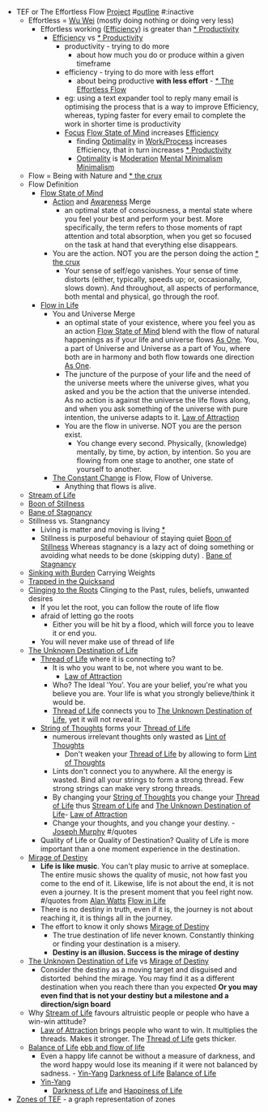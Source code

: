- TEF or The Effortless Flow [Project]() #[outline]() #:inactive
    - Effortless = [Wu Wei]() (mostly doing nothing or doing very less)
        - Effortless working ([Efficiency]()) is greater than [* Productivity]()
            - [Efficiency]() vs [* Productivity]()
                - productivity - trying to do more
                    - about how much you do or produce within a given timeframe
                - efficiency - trying to do more with less effort 
                    - about being productive __with less effort__ - [* The Effortless Flow]()
                - eg: using a text expander tool to reply many email is optimising the process that is a way to improve Efficiency, whereas, typing faster for every email to complete the work in shorter time is productivity
                - [Focus]() [Flow State of Mind]() increases [Efficiency]()
                    - finding [Optimality]() in [Work/Process]() increases Efficiency, that in turn increases [* Productivity]()
                    - [Optimality]() is [Moderation]() [Mental Minimalism]() [Minimalism]()
    - Flow = Being with Nature and [* the crux]()
    - Flow Definition
        - [Flow State of Mind]()
            - [Action]() and [Awareness]() Merge
                - an optimal state of consciousness, a mental state where you feel your best and perform your best. More specifically, the term refers to those moments of rapt attention and total absorption, when you get so focused on the task at hand that everything else disappears. 
            - You are the action. NOT you are the person doing the action [* the crux]()
                - Your sense of self/ego vanishes. Your sense of time distorts (either, typically, speeds up; or, occasionally, slows down). And throughout, all aspects of performance, both mental and physical, go through the roof.
        - [Flow in Life]()
            - You and Universe Merge
                - an optimal state of your existence, where you feel you as an action [Flow State of Mind]() blend with the flow of natural happenings as if your life and universe flows [As One](). You, a part of Universe and Universe as a part of You, where both are in harmony and both flow towards one direction [As One](). 
                - The juncture of the purpose of your life and the need of the universe meets where the universe gives, what you asked and you be the action that the universe intended. As no action is against the universe the life flows along, and when you ask something of the universe with pure intention, the universe adapts to it. [Law of Attraction]()
                - You are the flow in universe. NOT you are the person exist.
                    - You change every second. Physically, (knowledge) mentally, by time, by action, by intention. So you are flowing from one stage to another, one state of yourself to another. 
            - [The Constant Change]() is Flow, Flow of Universe.
                - Anything that flows is alive. 
    - [Stream of Life]()
    - [Boon of Stillness]() 
    - [Bane of Stagnancy]()
    - Stillness vs. Stangnancy
        - Living is matter and moving is living [*](((9SBMG_wcx)))
        - Stillness is purposeful behaviour of staying quiet [Boon of Stillness]() Whereas stagnancy is a lazy act of doing something or avoiding what needs to be done  (skipping duty) . [Bane of Stagnancy]()
    - [Sinking with Burden]() Carrying Weights 
    - [Trapped in the Quicksand]() 
    - [Clinging to the Roots]() Clinging to the Past, rules, beliefs, unwanted desires
        - If you let the root, you can follow the route of life flow
        - afraid of letting go the roots
            - Either you will be hit by a flood, which will force you to leave it or end you.
        - You will never make use of thread of life
    - [The Unknown Destination of Life]()
        - [Thread of Life]() where it is connecting to? 
            - It is who you want to be, not where you want to be. 
                - [Law of Attraction]()
            - Who? The Ideal 'You'. You are your belief, you're what you believe you are. Your life is what you strongly believe/think it would be.
            - [Thread of Life]() connects you to [The Unknown Destination of Life](), yet it will not reveal it. 
        - [String of Thoughts]() forms your [Thread of Life]()
            - numerous irrelevant thoughts only wasted as [Lint of Thoughts]()
                - Don't weaken your [Thread of Life]() by allowing to form [Lint of Thoughts]()
            - Lints don't connect you to anywhere. All the energy is wasted. Bind all your strings to form a strong thread. Few strong strings can make very strong threads.
            - By changing your [String of Thoughts]() you change your [Thread of Life]() thus [Stream of Life]() and [The Unknown Destination of Life]()- [Law of Attraction]()
            - Change your thoughts, and you change your destiny. - [Joseph Murphy]() #/quotes
        - Quality of Life or Quality of Destination? Quality of Life is more important than a one moment experience in the destination.
    - [Mirage of Destiny]() 
        - **Life is like music**. You can't play music to arrive at someplace. The entire music shows the quality of music, not how fast you come to the end of it. Likewise, life is not about the end, it is not even a journey. It is the present moment that you feel right now. #/quotes from [Alan Watts]() [Flow in Life]()
        - There is no destiny in truth, even if it is, the journey is not about reaching it, it is things all in the journey.
        - The effort to know it only shows [Mirage of Destiny]()
            - The true destination of life never known. Constantly thinking or finding your destination is a misery.
            - **Destiny is an illusion. Success is the mirage of destiny**
    - [The Unknown Destination of Life]() vs [Mirage of Destiny]()
        - Consider the destiny as a moving target and disguised and distorted  behind the mirage. You may find it as a different destination when you reach there than you expected **Or you may even find that is not your destiny but a milestone and a direction/sign board**
    - Why [Stream of Life]() favours altruistic people or people who have a win-win attitude?
        - [Law of Attraction]() brings people who want to win. It multiplies the threads. Makes it stronger. The [Thread of Life]() gets thicker.
    - [Balance of Life]() [ebb and flow of life]()
        - Even a happy life cannot be without a measure of darkness, and the word happy would lose its meaning if it were not balanced by sadness. - [Yin-Yang]() [Darkness of Life]() [Balance of Life]()
        - [Yin-Yang]()
            - [Darkness of Life]() and [Happiness of Life]()
- [Zones of TEF]() - a graph representation of zones
